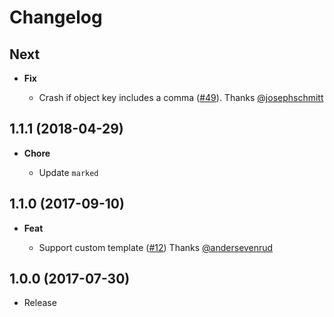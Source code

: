 # Changelog

## Next

- **Fix**

  - Crash if object key includes a comma ([#49](https://github.com/esdocs/esdocs-plugins/pull/49)). Thanks [@josephschmitt](https://github.com/josephschmitt)

## 1.1.1 (2018-04-29)

- **Chore**

  - Update `marked`

## 1.1.0 (2017-09-10)

- **Feat**

  - Support custom template ([#12](https://github.com/esdocs/esdocs-plugins/pull/12)) Thanks [@andersevenrud](https://github.com/andersevenrud)

## 1.0.0 (2017-07-30)

- Release
